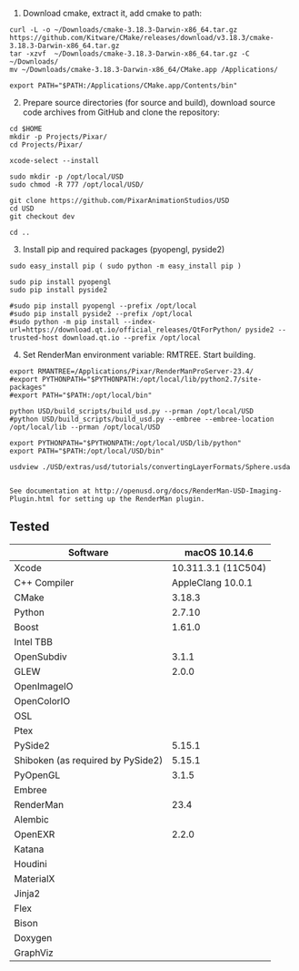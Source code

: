 1) Download cmake, extract it, add cmake to path:
```
curl -L -o ~/Downloads/cmake-3.18.3-Darwin-x86_64.tar.gz https://github.com/Kitware/CMake/releases/download/v3.18.3/cmake-3.18.3-Darwin-x86_64.tar.gz
tar -xzvf  ~/Downloads/cmake-3.18.3-Darwin-x86_64.tar.gz -C ~/Downloads/
mv ~/Downloads/cmake-3.18.3-Darwin-x86_64/CMake.app /Applications/

export PATH="$PATH:/Applications/CMake.app/Contents/bin"
```

2) Prepare source directories (for source and build), download source code archives from GitHub and clone the repository:
```terminal
cd $HOME
mkdir -p Projects/Pixar/
cd Projects/Pixar/

xcode-select --install

sudo mkdir -p /opt/local/USD
sudo chmod -R 777 /opt/local/USD/

git clone https://github.com/PixarAnimationStudios/USD
cd USD
git checkout dev

cd ..
```

3) Install pip and required packages (pyopengl, pyside2)
```terminal
sudo easy_install pip ( sudo python -m easy_install pip )

sudo pip install pyopengl
sudo pip install pyside2

#sudo pip install pyopengl --prefix /opt/local
#sudo pip install pyside2 --prefix /opt/local
#sudo python -m pip install --index-url=https://download.qt.io/official_releases/QtForPython/ pyside2 --trusted-host download.qt.io --prefix /opt/local
```

4) Set RenderMan environment variable: RMTREE. Start building.
```terminal
export RMANTREE=/Applications/Pixar/RenderManProServer-23.4/
#export PYTHONPATH="$PYTHONPATH:/opt/local/lib/python2.7/site-packages"
#export PATH="$PATH:/opt/local/bin"

python USD/build_scripts/build_usd.py --prman /opt/local/USD
#python USD/build_scripts/build_usd.py --embree --embree-location /opt/local/lib --prman /opt/local/USD

export PYTHONPATH="$PYTHONPATH:/opt/local/USD/lib/python"
export PATH="$PATH:/opt/local/USD/bin"

usdview ./USD/extras/usd/tutorials/convertingLayerFormats/Sphere.usda


See documentation at http://openusd.org/docs/RenderMan-USD-Imaging-Plugin.html for setting up the RenderMan plugin.
```


## Tested

| Software      | macOS 10.14.6 |
| ------------- | ------------- |
| Xcode         | 10.311.3.1 (11C504) |
| C++ Compiler  | AppleClang 10.0.1 |
| CMake         | 3.18.3        |
| Python        | 2.7.10        |
| Boost         | 1.61.0        |
| Intel TBB     |               |
| OpenSubdiv    | 3.1.1         |
| GLEW          | 2.0.0         |
| OpenImageIO   |               |
| OpenColorIO   |               |
| OSL           |               |
| Ptex          |               |
| PySide2       | 5.15.1        |
| Shiboken (as required by PySide2) | 5.15.1        |
| PyOpenGL      | 3.1.5         |
| Embree        |               |
| RenderMan     | 23.4          |
| Alembic       |               |
| OpenEXR       | 2.2.0         |
| Katana        |               |
| Houdini       |               |
| MaterialX     |               |
| Jinja2        |               |
| Flex          |               |
| Bison         |               |
| Doxygen       |               |
| GraphViz      |               |
